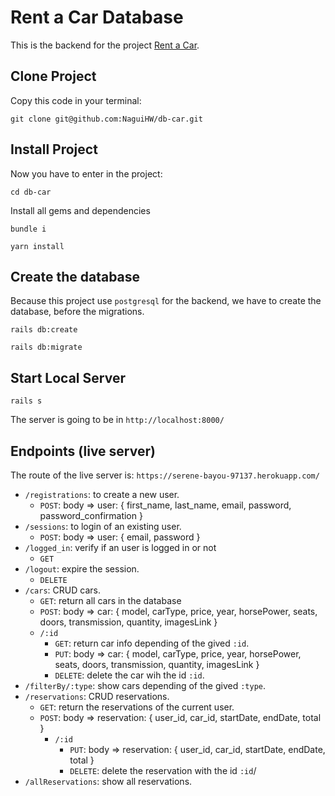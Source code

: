 # Rent a Car Database

This is the backend for the project [Rent a Car](https://github.com/NaguiHW/rent-a-car).

## Clone Project
Copy this code in your terminal:
```
git clone git@github.com:NaguiHW/db-car.git
```

## Install Project
Now you have to enter in the project:
```
cd db-car
```
Install all gems and dependencies
```
bundle i
```
```
yarn install
```

## Create the database
Because this project use `postgresql` for the backend, we have to create the database, before the migrations.
```
rails db:create
```
```
rails db:migrate
```

## Start Local Server
```
rails s
```
The server is going to be in `http://localhost:8000/`

## Endpoints (live server)
The route of the live server is: `https://serene-bayou-97137.herokuapp.com/`
- `/registrations`: to create a new user.
  - `POST`: body => user: { first_name, last_name, email, password, password_confirmation }
- `/sessions`: to login of an existing user.
  - `POST`: body => user: { email, password }
- `/logged_in`: verify if an user is logged in or not
  - `GET`
- `/logout`: expire the session.
  - `DELETE`
- `/cars`: CRUD cars.
  - `GET`: return all cars in the database
  - `POST`: body => car: { model, carType, price, year, horsePower, seats, doors, transmission, quantity, imagesLink }
  - `/:id`
    - `GET`: return car info depending of the gived `:id`.
    - `PUT`: body => car: { model, carType, price, year, horsePower, seats, doors, transmission, quantity, imagesLink }
    - `DELETE`: delete the car wih the id `:id`.
- `/filterBy/:type`: show cars depending of the gived `:type`.
- `/reservations`: CRUD reservations.
  - `GET`: return the reservations of the current user.
  - `POST`: body => reservation: { user_id, car_id, startDate, endDate, total }
    - `/:id`
      - `PUT`: body => reservation: { user_id, car_id, startDate, endDate, total }
      - `DELETE`: delete the reservation with the id `:id`/
- `/allReservations`: show all reservations.